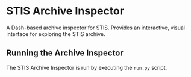 # STIS Archive Inspector
A Dash-based archive inspector for STIS. Provides an interactive, visual interface for exploring the STIS archive.

## Running the Archive Inspector

The STIS Archive Inspector is run by executing the `run.py` script.
